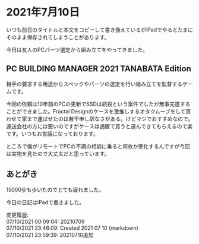 # 2021年7月10日

いつも前日のタイトルと本文をコピーして書き換えているがiPadでやるとたまにそのまま保存されてしまうことがあります。

今日は友人のPCパーツ選定から組み立てをやってきました。

## PC BUILDING MANAGER 2021 TANABATA Edition

相手の要求する用途からスペックやパーツの選定を行い組み立てを監督するゲームです。

今回の依頼は10年前のPCの更新でSSDは続投という案件でしたが無事完遂することができました。Fractal Designのケースを激推しするオタクムーブをして買わせて家まで運ばせたのは若干申し訳なさがある。けどマジでおすすめなので。運送会社の方には悪いのですがケースは通販で買うと運んできてもらえるので楽です。いつもお世話になっております。

ところで僕がリモートでPCの不調の相談に乗ると何故か悪化するんですが今回は実物を見たので大丈夫だと思っています。

## あとがき

15000歩も歩いたのでとても疲れました。

今日の日記はiPadで書きました。

変更履歴:  
07/10/2021 00:09:04: 20210709  
07/10/2021 23:46:09: Created 2021 07 10 (markdown)  
07/10/2021 23:59:39: 20210710追加  
